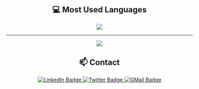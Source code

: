 <h2 align="center"> 💻 Most Used Languages</h2>

<p align="center">
  <a href="https://skillicons.dev">
    <img src="https://skillicons.dev/icons?i=julia,py,r,java,c++,javascript" />
  </a>
</p>

<hr>


<p align="center">
  <a target="_blank"href="https://github.com/ClaudMor"><img src="https://github-readme-stats.vercel.app/api?username=ClaudMor&count_private=true&show_icons=true&theme=graywhite" /></a>
</p>

<h2  align="center">📫 Contact</h2>

<div id="badges" align = "center">
  <a href="https://www.linkedin.com/in/claudiomoroni/">
    <img src="https://img.shields.io/badge/LinkedIn-blue?style=for-the-badge&logo=linkedin&logoColor=white" alt="LinkedIn Badge"/>
  </a>
  <a href="https://twitter.com/Claudio__Moroni">
    <img src="https://img.shields.io/badge/Twitter-blue?style=for-the-badge&logo=twitter&logoColor=white" alt="Twitter Badge"/>
  </a>
   <a href="mailto:claudiomor.sci@gmail.com">
    <img src="https://img.shields.io/badge/Gmail-D14836?style=for-the-badge&logo=gmail&logoColor=white" alt="GMail Badge"/>
   </a>
</div>
<!-- <img src="https://komarev.com/ghpvc/?username=ClaudMor&style=flat-square&color=blue" align="center" alt=""/> -->





<!--
**ClaudMor/ClaudMor** is a ✨ _special_ ✨ repository because its `README.md` (this file) appears on your GitHub profile.

Here are some ideas to get you started:

- 🔭 I’m currently working on ...
- 🌱 I’m currently learning ...
- 👯 I’m looking to collaborate on ...
- 🤔 I’m looking for help with ...
- 💬 Ask me about ...
- 📫 How to reach me: ...
- 😄 Pronouns: ...
- ⚡ Fun fact: ...
-->
